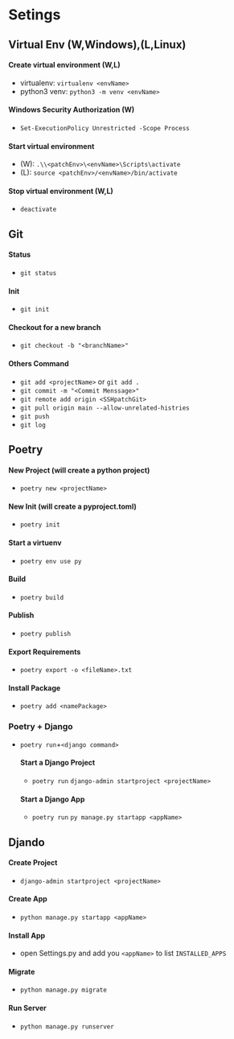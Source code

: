 # Setings

## Virtual Env (W,Windows),(L,Linux)
#### Create virtual environment (W,L)
* virtualenv: `virtualenv <envName>`
* python3 venv: `python3 -m venv <envName>`

#### Windows Security Authorization (W)
* `Set-ExecutionPolicy Unrestricted -Scope Process`

#### Start virtual environment 
* (W): `.\\<patchEnv>\<envName>\Scripts\activate`
* (L): `source <patchEnv>/<envName>/bin/activate`

#### Stop virtual environment (W,L)
* `deactivate`


## Git
#### Status
* `git status`
#### Init
* `git init`
#### Checkout for a new branch
* `git checkout -b "<branchName>"`
#### Others Command
* `git add <projectName>` or `git add .`
* `git commit -m "<Commit Menssage>"`
* `git remote add origin <SSHpatchGit>`
* `git pull origin main --allow-unrelated-histries`
* `git push`
* `git log`


## Poetry
#### New Project (will create a python project)
* `poetry new <projectName>`
#### New Init (will create a pyproject.toml)
* `poetry init`
#### Start a virtuenv
* `poetry env use py`
#### Build
* `poetry build`
#### Publish
* `poetry publish`
#### Export Requirements
* `poetry export -o <fileName>.txt`
#### Install Package
* `poetry add <namePackage>`


### Poetry + Django
* `poetry run`+`<django command>`
  #### Start a Django Project
  * `poetry run` `django-admin startproject <projectName>`
  #### Start a Django App
  * `poetry run` `py manage.py startapp <appName>`


## Djando
#### Create Project
* `django-admin startproject <projectName>`

#### Create App
* `python manage.py startapp <appName>`

#### Install App
* open Settings.py and add you `<appName>` to list `INSTALLED_APPS`

#### Migrate
* `python manage.py migrate`

#### Run Server
* `python manage.py runserver`

